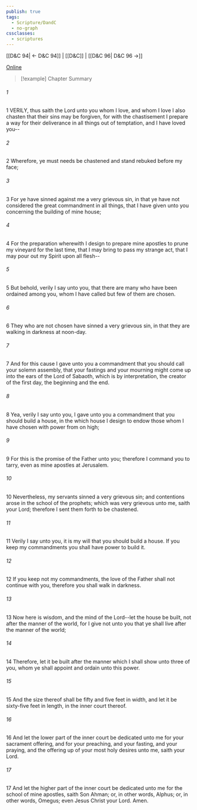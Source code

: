 ```yaml
---
publish: true
tags:
  - Scripture/DandC
  - no-graph
cssclasses:
  - scriptures
---
```

[[D&C 94| ← D&C 94]] | [[D&C]] | [[D&C 96| D&C 96 →]]

[Online](https://churchofjesuschrist.org/study/scriptures/dc-testament/dc/95?lang=eng)

>[!example] Chapter Summary
>
###### 1
1 VERILY, thus saith the Lord unto you whom I love, and whom I love I also chasten that their sins may be forgiven, for with the chastisement I prepare a way for their deliverance in all things out of temptation, and I have loved you--
###### 2
2 Wherefore, ye must needs be chastened and stand rebuked before my face;
###### 3
3 For ye have sinned against me a very grievous sin, in that ye have not considered the great commandment in all things, that I have given unto you concerning the building of mine house;
###### 4
4 For the preparation wherewith I design to prepare mine apostles to prune my vineyard for the last time, that I may bring to pass my strange act, that I may pour out my Spirit upon all flesh--
###### 5
5 But behold, verily I say unto you, that there are many who have been ordained among you, whom I have called but few of them are chosen.
###### 6
6 They who are not chosen have sinned a very grievous sin, in that they are walking in darkness at noon-day.
###### 7
7 And for this cause I gave unto you a commandment that you should call your solemn assembly, that your fastings and your mourning might come up into the ears of the Lord of Sabaoth, which is by interpretation, the creator of the first day, the beginning and the end.
###### 8
8 Yea, verily I say unto you, I gave unto you a commandment that you should build a house, in the which house I design to endow those whom I have chosen with power from on high;
###### 9
9 For this is the promise of the Father unto you; therefore I command you to tarry, even as mine apostles at Jerusalem.
###### 10
10 Nevertheless, my servants sinned a very grievous sin; and contentions arose in the school of the prophets; which was very grievous unto me, saith your Lord; therefore I sent them forth to be chastened.
###### 11
11 Verily I say unto you, it is my will that you should build a house. If you keep my commandments you shall have power to build it.
###### 12
12 If you keep not my commandments, the love of the Father shall not continue with you, therefore you shall walk in darkness.
###### 13
13 Now here is wisdom, and the mind of the Lord--let the house be built, not after the manner of the world, for I give not unto you that ye shall live after the manner of the world;
###### 14
14 Therefore, let it be built after the manner which I shall show unto three of you, whom ye shall appoint and ordain unto this power.
###### 15
15 And the size thereof shall be fifty and five feet in width, and let it be sixty-five feet in length, in the inner court thereof.
###### 16
16 And let the lower part of the inner court be dedicated unto me for your sacrament offering, and for your preaching, and your fasting, and your praying, and the offering up of your most holy desires unto me, saith your Lord.
###### 17
17 And let the higher part of the inner court be dedicated unto me for the school of mine apostles, saith Son Ahman; or, in other words, Alphus; or, in other words, Omegus; even Jesus Christ your Lord. Amen.




